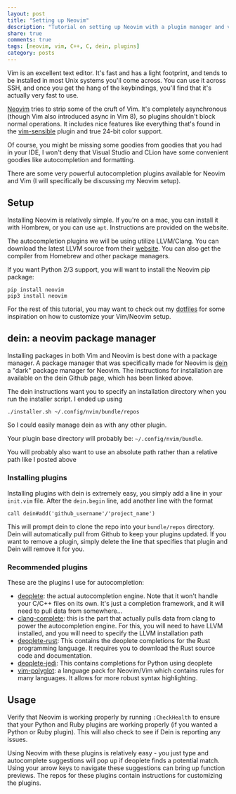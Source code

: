 ```yaml
---
layout: post
title: "Setting up Neovim"
description: "Tutorial on setting up Neovim with a plugin manager and various helpful plugins"
share: true
comments: true
tags: [neovim, vim, C++, C, dein, plugins]
category: posts
---
```


Vim is an excellent text editor. It's fast and has a light footprint, and tends
to be installed in most Unix systems you'll come across. You can use it across
SSH, and once you get the hang of the keybindings, you'll find that it's
actually very fast to use.

[Neovim](https://neovim.io) tries to strip some of the cruft of Vim. It's
completely asynchronous (though Vim also introduced async in Vim 8), so
plugins shouldn't block normal operations. It includes nice features like
everything that's found in the [vim-sensible](https://github.com/tpope/vim-sensible)
plugin and true 24-bit color support.

Of course, you might be missing some goodies from goodies that you had in
your IDE, I won't deny that Visual Studio and CLion have some convenient
goodies like autocompletion and formatting.

There are some very powerful autocompletion plugins available for Neovim and Vim
(I will specifically be discussing my Neovim setup).

## Setup

Installing Neovim is relatively simple. If you're on a mac, you can install it
with Hombrew, or you can use `apt`. Instructions are provided on the website.

The autocompletion plugins we will be using utilize LLVM/Clang. You can download
the latest LLVM source from their [website](http://llvm.org). You can also get the
compiler from Homebrew and other package managers.

If you want Python 2/3 support, you will want to install the Neovim pip package:

```shell
pip install neovim
pip3 install neovim
```

For the rest of this tutorial, you may want to check out my
[dotfiles](https://github.com/afnanenayet/dotfiles)
for some inspiration on how to customize your Vim/Neovim setup.

## dein: a neovim package manager

Installing packages in both Vim and Neovim is best done with a package manager.
A package manager that was specifically made for Neovim is [dein](https://github.com/Shougo/dein.vim)
a "dark" package manager for Neovim. The instructions for installation are
available on the dein Github page, which has been linked above.

The dein instructions want you to specify an installation directory when
you run the installer script. I ended up using

```bash
./installer.sh ~/.config/nvim/bundle/repos
```

So I could easily manage dein as with any other plugin.

Your plugin base directory will probably be: `~/.config/nvim/bundle`.

You will probably also want to use an absolute path rather than a relative
path like I posted above

### Installing plugins

Installing plugins with dein is extremely easy, you simply add a line in
your `init.vim` file. After the `dein.begin` line, add another line with
the format

```vimscript
call dein#add('github_username'/'project_name')
```

This will prompt dein to clone the repo into your `bundle/repos` directory.
Dein will automatically pull from Github to keep your plugins updated. If
you want to remove a plugin, simply delete the line that specifies that plugin
and Dein will remove it for you.

### Recommended plugins

These are the plugins I use for autocompletion:

* [deoplete](https://github.com/Shougo/deoplete.nvim): the actual autocompletion engine. Note that it won't handle
your C/C++ files on its own. It's just a completion framework, and it will
need to pull data from somewhere...
* [clang-complete](https://github.com/Rip-Rip/clang_complete): this is the
part that actually pulls data from clang to power the autocompletion engine.
For this, you will need to have LLVM installed, and you will need to specify
the LLVM installation path
* [deoplete-rust](https://github.com/sebastianmarkow/deoplete-rust):
This contains the deoplete completions for the Rust programming language. It
requires you to download the Rust source code and documentation.
* [deoplete-jedi](https://github.com/zchee/deoplete-jedi):
This contains completions for Python using deoplete
* [vim-polyglot](https://github.com/sheerun/vim-polyglot): a language pack for
Neovim/Vim which contains rules for many languages. It allows for more robust
syntax highlighting.

## Usage

Verify that Neovim is working properly by running `:CheckHealth` to ensure that
your Python and Ruby plugins are working properly (if you wanted a Python or
Ruby plugin). This will also check to see if Dein is reporting any issues.

Using Neovim with these plugins is relatively easy - you just type and autocomplete
suggestions will pop up if deoplete finds a potential match. Using your arrow keys
to navigate these suggestions can bring up function previews. The repos for these
plugins contain instructions for customizing the plugins.

